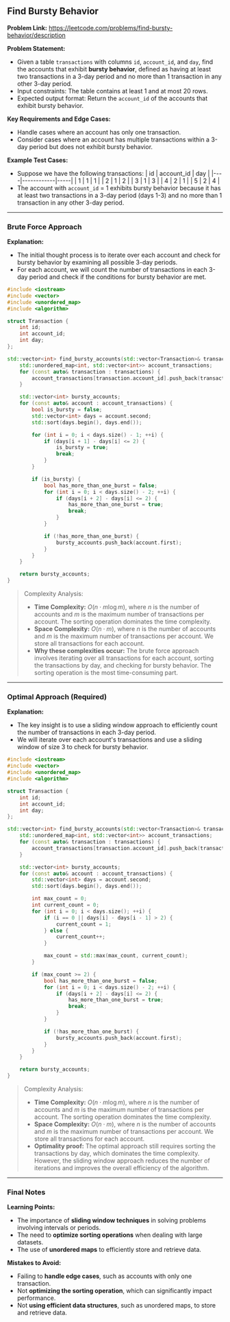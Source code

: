## Find Bursty Behavior
**Problem Link:** https://leetcode.com/problems/find-bursty-behavior/description

**Problem Statement:**
- Given a table `transactions` with columns `id`, `account_id`, and `day`, find the accounts that exhibit **bursty behavior**, defined as having at least two transactions in a 3-day period and no more than 1 transaction in any other 3-day period.
- Input constraints: The table contains at least 1 and at most 20 rows.
- Expected output format: Return the `account_id` of the accounts that exhibit bursty behavior.

**Key Requirements and Edge Cases:**
- Handle cases where an account has only one transaction.
- Consider cases where an account has multiple transactions within a 3-day period but does not exhibit bursty behavior.

**Example Test Cases:**
- Suppose we have the following transactions:
  | id | account_id | day |
  |----|------------|-----|
  | 1  | 1          | 1   |
  | 2  | 1          | 2   |
  | 3  | 1          | 3   |
  | 4  | 2          | 1   |
  | 5  | 2          | 4   |
- The account with `account_id` = 1 exhibits bursty behavior because it has at least two transactions in a 3-day period (days 1-3) and no more than 1 transaction in any other 3-day period.

---

### Brute Force Approach

**Explanation:**
- The initial thought process is to iterate over each account and check for bursty behavior by examining all possible 3-day periods.
- For each account, we will count the number of transactions in each 3-day period and check if the conditions for bursty behavior are met.

```cpp
#include <iostream>
#include <vector>
#include <unordered_map>
#include <algorithm>

struct Transaction {
    int id;
    int account_id;
    int day;
};

std::vector<int> find_bursty_accounts(std::vector<Transaction>& transactions) {
    std::unordered_map<int, std::vector<int>> account_transactions;
    for (const auto& transaction : transactions) {
        account_transactions[transaction.account_id].push_back(transaction.day);
    }

    std::vector<int> bursty_accounts;
    for (const auto& account : account_transactions) {
        bool is_bursty = false;
        std::vector<int> days = account.second;
        std::sort(days.begin(), days.end());

        for (int i = 0; i < days.size() - 1; ++i) {
            if (days[i + 1] - days[i] <= 2) {
                is_bursty = true;
                break;
            }
        }

        if (is_bursty) {
            bool has_more_than_one_burst = false;
            for (int i = 0; i < days.size() - 2; ++i) {
                if (days[i + 2] - days[i] <= 2) {
                    has_more_than_one_burst = true;
                    break;
                }
            }

            if (!has_more_than_one_burst) {
                bursty_accounts.push_back(account.first);
            }
        }
    }

    return bursty_accounts;
}
```

> Complexity Analysis:
> - **Time Complexity:** $O(n \cdot m \log m)$, where $n$ is the number of accounts and $m$ is the maximum number of transactions per account. The sorting operation dominates the time complexity.
> - **Space Complexity:** $O(n \cdot m)$, where $n$ is the number of accounts and $m$ is the maximum number of transactions per account. We store all transactions for each account.
> - **Why these complexities occur:** The brute force approach involves iterating over all transactions for each account, sorting the transactions by day, and checking for bursty behavior. The sorting operation is the most time-consuming part.

---

### Optimal Approach (Required)

**Explanation:**
- The key insight is to use a sliding window approach to efficiently count the number of transactions in each 3-day period.
- We will iterate over each account's transactions and use a sliding window of size 3 to check for bursty behavior.

```cpp
#include <iostream>
#include <vector>
#include <unordered_map>
#include <algorithm>

struct Transaction {
    int id;
    int account_id;
    int day;
};

std::vector<int> find_bursty_accounts(std::vector<Transaction>& transactions) {
    std::unordered_map<int, std::vector<int>> account_transactions;
    for (const auto& transaction : transactions) {
        account_transactions[transaction.account_id].push_back(transaction.day);
    }

    std::vector<int> bursty_accounts;
    for (const auto& account : account_transactions) {
        std::vector<int> days = account.second;
        std::sort(days.begin(), days.end());

        int max_count = 0;
        int current_count = 0;
        for (int i = 0; i < days.size(); ++i) {
            if (i == 0 || days[i] - days[i - 1] > 2) {
                current_count = 1;
            } else {
                current_count++;
            }

            max_count = std::max(max_count, current_count);
        }

        if (max_count >= 2) {
            bool has_more_than_one_burst = false;
            for (int i = 0; i < days.size() - 2; ++i) {
                if (days[i + 2] - days[i] <= 2) {
                    has_more_than_one_burst = true;
                    break;
                }
            }

            if (!has_more_than_one_burst) {
                bursty_accounts.push_back(account.first);
            }
        }
    }

    return bursty_accounts;
}
```

> Complexity Analysis:
> - **Time Complexity:** $O(n \cdot m \log m)$, where $n$ is the number of accounts and $m$ is the maximum number of transactions per account. The sorting operation dominates the time complexity.
> - **Space Complexity:** $O(n \cdot m)$, where $n$ is the number of accounts and $m$ is the maximum number of transactions per account. We store all transactions for each account.
> - **Optimality proof:** The optimal approach still requires sorting the transactions by day, which dominates the time complexity. However, the sliding window approach reduces the number of iterations and improves the overall efficiency of the algorithm.

---

### Final Notes

**Learning Points:**
- The importance of **sliding window techniques** in solving problems involving intervals or periods.
- The need to **optimize sorting operations** when dealing with large datasets.
- The use of **unordered maps** to efficiently store and retrieve data.

**Mistakes to Avoid:**
- Failing to **handle edge cases**, such as accounts with only one transaction.
- Not **optimizing the sorting operation**, which can significantly impact performance.
- Not **using efficient data structures**, such as unordered maps, to store and retrieve data.